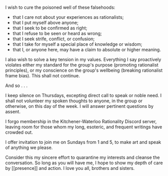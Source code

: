 I wish to cure the poisoned well of these falsehoods:  
  
- that I care not about your experiences as rationalists;  
- that I put myself above anyone;  
- that I seek to be confirmed as right;  
- that I refuse to be seen or heard as wrong;  
- that I seek strife, conflict, or confusion;  
- that I take for myself a special place of knowledge or wisdom;  
- that I, or anyone here, may have a claim to absolute or higher meaning.  
  
I also wish to solve a key tension in my values. Everything I say proactively violates either my standard for the group's purpose (promoting rationalist principles), or my conscience on the group's wellbeing (breaking rationalist frame bias). This shall not continue.  
  
And so . . .  
  
I keep silence on Thursdays, excepting direct call to speak or noble need. I shall not volunteer my spoken thoughts to anyone, in the group or otherwise, on this day of the week. I will answer pertinent questions by assent.  
  
I forgo membership in the Kitchener-Waterloo Rationality Discord server, leaving room for those whom my long, esoteric, and frequent writings have crowded out.  
  
I offer invitation to join me on Sundays from 1 and 5, to make art and speak of anything we please.  
  
Consider this my sincere effort to quarantine my interests and cleanse the conversation. So long as you will have me, I hope to show my depth of care by [[presence]] and action. I love you all, brothers and sisters.

